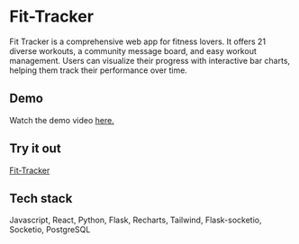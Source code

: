 # Fit-Tracker

Fit Tracker is a comprehensive web app for fitness lovers. It offers 21 diverse workouts, a community message board, and easy workout management. Users can visualize their progress with interactive bar charts, helping them track their performance over time.

## Demo
Watch the demo video [here.](https://www.loom.com/share/7c9164c587764808814442478dc497f9?sid=27839862-5648-4748-ac07-00b654054c63)

## Try it out
[Fit-Tracker](https://fit-tracker-g614.onrender.com)

## Tech stack
Javascript, React, Python, Flask, Recharts, Tailwind, Flask-socketio, Socketio, PostgreSQL
